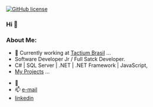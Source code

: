 [![GitHub license](https://img.shields.io/github/license/darthbmo/darthbmo)](https://github.com/darthbmo/darthbmo/blob/master/LICENSE)

### Hi 👋


<!--**darthbmo/darthbmo** is a ✨ _special_ ✨ repository because its `README.md` (this file) appears on your GitHub profile. -->

### About Me:

- 🔭 Currently working at [Tactium Brasil](https://www.tactium.com.br/) ...
- Software Developer Jr / Full Satck Developer.
- C# | SQL Server | .NET | .NET Framework | JavaScript,
- [My Projects](https://github.com/darthbmo?tab=repositories) ...
<!-- - 🤔 I’m looking for help with ... -->
- 💬 
- 📫 [e-mail](mailto:connectionreverse@gmail.com)
- [linkedin](https://www.linkedin.com/in/michael-louren%C3%A7o-bezerra-55940592/)
<!-- - 😄 Pronouns: ... -->
<!-- - ⚡ Fun fact: ... -->

